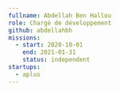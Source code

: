 ```yaml
---
fullname: Abdellah Ben Hallou
role: Chargé de développement 
github: abdellahbh
missions:
  - start: 2020-10-01
    end: 2021-01-31
    status: independent
startups:
  - aplus
---
```

